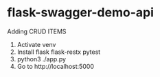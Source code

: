 # flask-swagger-demo-api
Adding CRUD ITEMS
1. Activate venv
2. Install flask flask-restx pytest
3. python3 ./app.py
4. Go to http://localhost:5000
